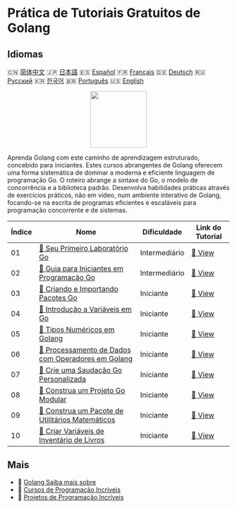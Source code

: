 # Prática de Tutoriais Gratuitos de Golang

## Idiomas

🇨🇳 [简体中文](README_zh.md) 🇯🇵 [日本語](README_ja.md) 🇪🇸 [Español](README_es.md) 🇫🇷 [Français](README_fr.md) 🇩🇪 [Deutsch](README_de.md) 🇷🇺 [Русский](README_ru.md) 🇰🇷 [한국어](README_ko.md) 🇧🇷 [Português](README_pt.md) 🇺🇸 [English](README.md) 

<div align="center">
<img width="128px" src="https://file.labex.io/path/YgASYacMNI6I.png">
</div>

Aprenda Golang com este caminho de aprendizagem estruturado, concebido para iniciantes. Estes cursos abrangentes de Golang oferecem uma forma sistemática de dominar a moderna e eficiente linguagem de programação Go. O roteiro abrange a sintaxe do Go, o modelo de concorrência e a biblioteca padrão. Desenvolva habilidades práticas através de exercícios práticos, não em vídeo, num ambiente interativo de Golang, focando-se na escrita de programas eficientes e escaláveis para programação concorrente e de sistemas.

|   Índice | Nome                                                                                                                                   | Dificuldade   | Link do Tutorial                                                                            |
|----------|----------------------------------------------------------------------------------------------------------------------------------------|---------------|---------------------------------------------------------------------------------------------|
|       01 | [📖 Seu Primeiro Laboratório Go](https://labex.io/pt/tutorials/go-your-first-go-lab-92714)                                             | Intermediário | [🔗 View](https://labex.io/pt/tutorials/go-your-first-go-lab-92714)                         |
|       02 | [📖 Guia para Iniciantes em Programação Go](https://labex.io/pt/tutorials/go-beginner-s-guide-to-go-programming-149062)                | Intermediário | [🔗 View](https://labex.io/pt/tutorials/go-beginner-s-guide-to-go-programming-149062)       |
|       03 | [📖 Criando e Importando Pacotes Go](https://labex.io/pt/tutorials/go-creating-and-importing-go-packages-149064)                       | Iniciante     | [🔗 View](https://labex.io/pt/tutorials/go-creating-and-importing-go-packages-149064)       |
|       04 | [📖 Introdução a Variáveis em Go](https://labex.io/pt/tutorials/go-introduction-to-go-variables-149065)                                | Iniciante     | [🔗 View](https://labex.io/pt/tutorials/go-introduction-to-go-variables-149065)             |
|       05 | [📖 Tipos Numéricos em Golang](https://labex.io/pt/tutorials/go-numerical-types-in-golang-149067)                                      | Iniciante     | [🔗 View](https://labex.io/pt/tutorials/go-numerical-types-in-golang-149067)                |
|       06 | [📖 Processamento de Dados com Operadores em Golang](https://labex.io/pt/tutorials/go-data-processing-with-operators-in-golang-149066) | Iniciante     | [🔗 View](https://labex.io/pt/tutorials/go-data-processing-with-operators-in-golang-149066) |
|       07 | [📖 Crie uma Saudação Go Personalizada](https://labex.io/pt/tutorials/go-craft-a-personalized-go-greeting-435633)                      | Iniciante     | [🔗 View](https://labex.io/pt/tutorials/go-craft-a-personalized-go-greeting-435633)         |
|       08 | [📖 Construa um Projeto Go Modular](https://labex.io/pt/tutorials/go-build-a-modular-go-project-435640)                                | Iniciante     | [🔗 View](https://labex.io/pt/tutorials/go-build-a-modular-go-project-435640)               |
|       09 | [📖 Construa um Pacote de Utilitários Matemáticos](https://labex.io/pt/tutorials/go-build-a-math-utility-package-435676)               | Iniciante     | [🔗 View](https://labex.io/pt/tutorials/go-build-a-math-utility-package-435676)             |
|       10 | [📖 Criar Variáveis de Inventário de Livros](https://labex.io/pt/tutorials/go-craft-book-inventory-variables-435684)                   | Iniciante     | [🔗 View](https://labex.io/pt/tutorials/go-craft-book-inventory-variables-435684)           |

## Mais

- 🔗 [Golang Saiba mais sobre](https://labex.io/pt/skilltrees/go)
- 🔗 [Cursos de Programação Incríveis](https://github.com/labex-labs/awesome-programming-courses)
- 🔗 [Projetos de Programação Incríveis](https://github.com/labex-labs/awesome-programming-projects)

